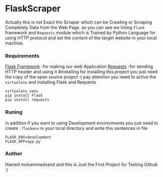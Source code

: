 # FlaskScraper
Actually this is not Exact the Scraper which can be Crawling or Scraping Completely Data from the Web Page. as you can see we Using ```Flask``` framework and ```Requests``` module which is Trained by Python Language for using HTTP protocol and set the content of the target website in your local machine.

### Requirements
[Flask Framework](https://flask.palletsprojects.com/en/1.1.x/) -for making our web Application
[Requests](https://requests.readthedocs.io/en/master/) -for sending HTTP header and using it 
#installing
for installing this project you just need the copy of the open source project :)
pay attention you need to active the ```virtualenv``` and installing Flask and Requests
``` 
virtualenv venv
pip install Flask
pip install requests
```
### Runing
in addition if you want to using Development environments you just need to create ```.flaskenv``` in your local directory and write this sentences in file
```
FLASK_ENV=development
FLASK_APP=app.py
```
### Author
Hamed mohammadvand and this is Just the First Project for Testing Github :)
